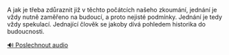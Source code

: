 
A jak je třeba zdůraznit již v těchto počátcích našeho zkoumání, jednání je vždy nutně zaměřeno na budoucí, a proto nejisté podmínky. Jednání je tedy vždy spekulací. Jednající člověk se jakoby dívá pohledem historika do budoucnosti.

[🔊 Poslechnout audio](/data/7-paragraphs/audio/chapter_22/para_003-A-jak-je-teba-zdraznit-ji-v-tchto-potcch-na.mp3)
